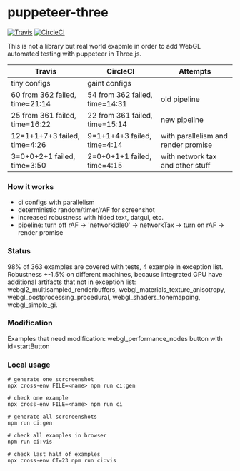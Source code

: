 # puppeteer-three
[![Travis](https://travis-ci.org/munrocket/puppeteer-three.svg?branch=master)](https://travis-ci.org/munrocket/puppeteer-three)
[![CircleCI](https://circleci.com/gh/munrocket/puppeteer-three.svg?style=svg)](https://circleci.com/gh/munrocket/puppeteer-three)

This is not a library but real world exapmle in order to add WebGL automated testing with puppeteer in Three.js.

|           Travis                        |            CircleCI                     |               Attempts               |
|-----------------------------------------|-----------------------------------------|--------------------------------------|
| tiny configs                            | gaint configs                           |                                      |
| 60 from 362 failed, time=21:14          | 54 from 362 failed, time=14:31          | old pipeline                         |
| 25 from 361 failed, time=16:22          | 22 from 361 failed, time=15:14          | new pipeline                         |
| 12=1+1+7+3 failed, time=4:26            | 9=1+1+4+3 failed, time=4:14             | with parallelism and render promise  |
| 3=0+0+2+1 failed, time=3:50             | 2=0+0+1+1 failed, time=4:15             | with network tax and other stuff     |

### How it works
- ci configs with parallelism
- deterministic random/timer/rAF for screenshot
- increased robustness with hided text, datgui, etc.
- pipeline: turn off rAF -> 'networkidle0' -> networkTax -> turn on rAF -> render promise

### Status
98% of 363 examples are covered with tests, 4 example in exception list. Robustness +-1.5% on different machines, because integrated GPU have additional artifacts that not in exception list: webgl2_multisampled_renderbuffers, webgl_materials_texture_anisotropy, webgl_postprocessing_procedural, webgl_shaders_tonemapping, webgl_simple_gi.

### Modification
Examples that need modification: webgl_performance_nodes button with id=startButton

### Local usage
```shell
# generate one scrcreenshot
npx cross-env FILE=<name> npm run ci:gen

# check one example
npx cross-env FILE=<name> npm run ci

# generate all scrcreenshots
npm run ci:gen

# check all examples in browser
npm run ci:vis

# check last half of examples
npx cross-env CI=23 npm run ci:vis
```
